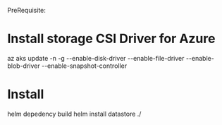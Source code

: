 PreRequisite:
# Install storage CSI Driver for Azure
  az aks update -n <Cluster Name> -g <Resource Group> --enable-disk-driver --enable-file-driver --enable-blob-driver --enable-snapshot-controller

# Install 


helm depedency build
helm install datastore ./
